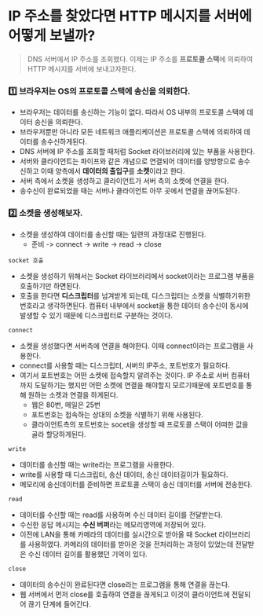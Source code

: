# IP 주소를 찾았다면 HTTP 메시지를 서버에 어떻게 보낼까?

> DNS 서버에서 IP 주소를 조회했다. 이제는 IP 주소를 **프로토콜 스택**에 의뢰하여 HTTP 메시지를 서버에 보내고자한다. 



### :one: 브라우저는 OS의 프로토콜 스택에 송신을 의뢰한다.

- 브라우저는 데이터를 송신하는 기능이 없다. 따라서 OS 내부의 프로토콜 스택에 데이터 송신을 의뢰한다.
- 브라우저뿐만 아니라 모든 네트워크 애플리케이션은 프로토콜 스택에 의뢰하여 데이터를 송수신하게된다.
- DNS 서버에 IP 주소를 조회할 때처럼 Socket 라이브러리에 있는 부품을 사용한다.
- 서버와 클라이언트는 파이프와 같은 개념으로 연결되어 데이터를 양방향으로 송수신하고 이때 양측에서 **데이터의 출입구**를 **소켓**이라고 한다. 
- 서버 측에서 소켓을 생성하고 클라이언트가 서버 측의 소켓에 연결을 한다.
- 송수신이 완료되었을 때는 서버나 클라이언트 아무 곳에서 연결을 끊어도된다.



### :two: 소켓을 생성해보자.

- 소켓을 생성하여 데이터를 송신할 때는 일련의 과정대로 진행된다.
  - 준비 -> connect -> write -> read -> close

`socket 호출`

- 소켓을 생성하기 위해서는 Socket 라이브러리에서 socket이라는 프로그램 부품을 호출하기만 하면된다.
- 호출을 한다면 **디스크립터**를 넘겨받게 되는데, 디스크립터는 소켓을 식별하기위한 번호라고 생각하면된다. 컴퓨터 내부에서 socket을 통한 데이터 송수신이 동시에 발생할 수 있기 때문에 디스크립터로 구분하는 것이다.

`connect`

- 소켓을 생성했다면 서버측에 연결을 해야한다. 이때 connect이라는 프로그램을 사용한다.
- connect를 사용할 때는 디스크립터, 서버의 IP주소, 포트번호가 필요하다.
- 여기서 포트번호는 어떤 소켓에 접속할지 알려주는 것이다. IP 주소로 서버 컴퓨터까지 도달하기는 했지만 어떤 소켓에 연결을 해야할지 모르기때문에 포트번호를 통해 원하는 소켓과 연결을 하게된다.
  - 웹은 80번, 메일은 25번
  - 포트번호는 접속하는 상대의 소켓을 식별하기 위해 사용된다.
  - 클라이언트측의 포트번호는 socet을 생성할 때 프로토콜 스택이 어떠한 값을 골라 할당하게된다.

`write`

- 데이터를 송신할 때는 write라는 프로그램을 사용한다.
- write를 사용할 때 디스크립터, 송신 데이터, 송신 데이터길이가 필요하다.
- 메모리에 송신데이터를 준비하면 프로토콜 스택이 송신 데이터를 서버에 전송한다.

`read`

- 데이터를 수신할 때는 read를 사용하며 수신 데이터 길이를 전달받는다.
- 수신한 응답 메시지는 **수신 버퍼**라는 메모리영역에 저장되어 있다.
- 이전에 LAN을 통해 카메라의 데이터를 실시간으로 받아올 때 Socket 라이브러리를 사용하였다. 카메라의 데이터를 받아온 것을 전처리하는 과정이 있었는데 전달받은 수신 데이터 길이를 활용했던 기억이 있다.

`close`

- 데이터의 송수신이 완료된다면 close라는 프로그램을 통해 연결을 끊는다.
- 웹 서버에서 먼저 close를 호출하여 연결을 끊게되고 이것이 클라이언트에 전달되어 끊기 단계에 들어간다.


